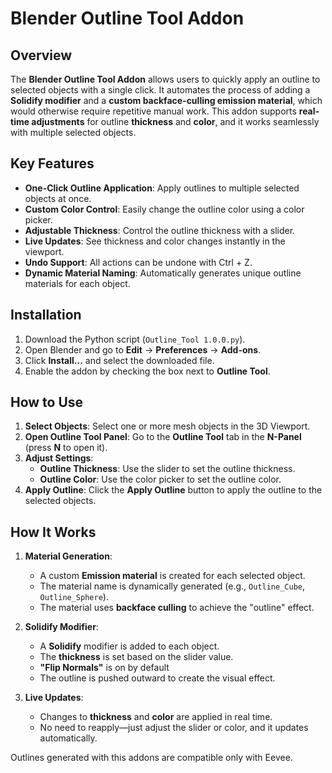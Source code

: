 # Blender Outline Tool Addon

## **Overview**

The **Blender Outline Tool Addon** allows users to quickly apply an outline to selected objects with a single click. It automates the process of adding a **Solidify modifier** and a **custom backface-culling emission material**, which would otherwise require repetitive manual work. This addon supports **real-time adjustments** for outline **thickness** and **color**, and it works seamlessly with multiple selected objects.

## **Key Features**

-    **One-Click Outline Application**: Apply outlines to multiple selected objects at once.
-    **Custom Color Control**: Easily change the outline color using a color picker.
-    **Adjustable Thickness**: Control the outline thickness with a slider.
-    **Live Updates**: See thickness and color changes instantly in the viewport.
-    **Undo Support**: All actions can be undone with Ctrl + Z.
-    **Dynamic Material Naming**: Automatically generates unique outline materials for each object.

## **Installation**

1.  Download the Python script (`Outline_Tool 1.0.0.py`).
2.  Open Blender and go to **Edit** → **Preferences** → **Add-ons**.
3.  Click **Install...** and select the downloaded file.
4.  Enable the addon by checking the box next to **Outline Tool**.

## **How to Use**

1.  **Select Objects**: Select one or more mesh objects in the 3D Viewport.
2.  **Open Outline Tool Panel**: Go to the **Outline Tool** tab in the **N-Panel** (press **N** to open it).
3.  **Adjust Settings**:
    -   **Outline Thickness**: Use the slider to set the outline thickness.
    -   **Outline Color**: Use the color picker to set the outline color.
4.  **Apply Outline**: Click the **Apply Outline** button to apply the outline to the selected objects.

## **How It Works**

1.  **Material Generation**:
    
    -   A custom **Emission material** is created for each selected object.
    -   The material name is dynamically generated (e.g., `Outline_Cube`, `Outline_Sphere`).
    -   The material uses **backface culling** to achieve the "outline" effect.
2.  **Solidify Modifier**:
    
    -   A **Solidify** modifier is added to each object.
    -   The **thickness** is set based on the slider value.
    -  **"Flip Normals"** is on by default
    -   The outline is pushed outward to create the visual effect.
3.  **Live Updates**:
    
    -   Changes to **thickness** and **color** are applied in real time.
    -   No need to reapply—just adjust the slider or color, and it updates automatically.

Outlines generated with this addons are compatible only with Eevee.
